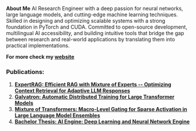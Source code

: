 **About Me** AI Research Engineer with a deep passion for neural networks, large language models, and cutting-edge machine
learning techniques. Skilled in designing and optimizing scalable systems with a strong foundation in PyTorch
and CUDA. Committed to open-source development, multilingual AI accessibility, and building intuitive tools
that bridge the gap between research and real-world applications by translating them into practical implementations. 

**For more check my [website](https://esmail-ibraheem.github.io/)**  

### **Publications:**
1. **[ExpertRAG: Efficient RAG with Mixture of Experts -- Optimizing Context Retrieval for Adaptive LLM Responses ](https://arxiv.org/abs/2504.08744)**
2. **[Galvatron: Automatic Distributed Training for Large Transformer Models](https://arxiv.org/abs/2504.03662)**
3. **[Mixture of Transformers: Macro-Level Gating for Sparse Activation in Large Language Model Ensembles](http://dx.doi.org/10.13140/RG.2.2.25049.02400)**
4. **[Bachelor Thesis: AI Engine: Deep Learning and Neural Network Engine](http://dx.doi.org/10.13140/RG.2.2.22814.24643)**


<!--
**Esmail-ibraheem/Esmail-ibraheem** is a ✨ _special_ ✨ repository because its `README.md` (this file) appears on your GitHub profile.

Here are some ideas to get you started:

- 🔭 I’m currently working on ...
- 🌱 I’m currently learning ...
- 👯 I’m looking to collaborate on ...
- 🤔 I’m looking for help with ...
- 💬 Ask me about ...
- 📫 How to reach me: ...
- 😄 Pronouns: ...
- ⚡ Fun fact: ...
-->
